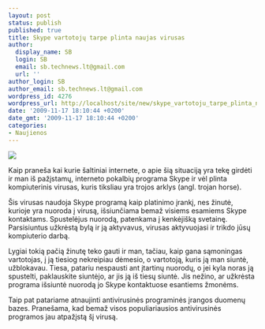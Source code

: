 ```yaml
---
layout: post
status: publish
published: true
title: Skype vartotojų tarpe plinta naujas virusas
author:
  display_name: SB
  login: SB
  email: sb.technews.lt@gmail.com
  url: ''
author_login: SB
author_email: sb.technews.lt@gmail.com
wordpress_id: 4276
wordpress_url: http://localhost/site/new/skype_vartotoju_tarpe_plinta_naujas_virusas/
date: '2009-11-17 18:10:44 +0200'
date_gmt: '2009-11-17 18:10:44 +0200'
categories:
- Naujienos
---
```

<div class="imgright"><img src="http://t2.gstatic.com/images?q=tbn:HEHGrBUGXZ-TdM:http://www.blog.highub.com/wp-content/uploads/2008/11/logo_skype.jpg"  /></div>
<p>Kaip praneša kai kurie šaltiniai internete, o apie šią situaciją yra tekę girdėti ir man iš pažįstamų, interneto pokalbių programa Skype ir vėl plinta kompiuterinis virusas, kuris tiksliau yra trojos arklys (angl. trojan horse).</p>
<p>Šis virusas naudoja Skype programą kaip platinimo įrankį, nes žinutė, kurioje yra nuoroda į virusą, išsiunčiama bemaž visiems esamiems Skype kontaktams. Spustelėjus nuorodą, patenkama į kenkėjišką svetainę. Parsisiuntus užkrėstą bylą ir ją aktyvavus, virusas aktyvuojasi ir trikdo jūsų kompiuterio darbą.</p>
<p>Lygiai tokią pačią žinutę teko gauti ir man, tačiau, kaip gana sąmoningas vartotojas, į ją tiesiog nekreipiau dėmesio, o vartotoją, kuris ją man siuntė, užblokavau. Tiesa, patariu nespausti ant įtartinų nuorodų, o jei kyla noras ją spustelti, paklauskite siuntėjo, ar jis ją iš tiesų siuntė. Jis nežino, ar užkrėsta programa išsiuntė nuorodą jo Skype kontaktuose esantiems žmonėms.</p>
<p>Taip pat patariame atnaujinti antivirusinės programinės įrangos duomenų bazes. Pranešama, kad bemaž visos populiariausios antivirusinės programos jau atpažįstą šį virusą.<br /></p>
